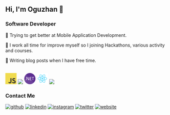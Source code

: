 ## Hi, I'm Oguzhan 👋

### Software Developer

:iphone: Trying to get better at Mobile Application Development.

:call_me_hand: I work all time for improve myself so I joining Hackathons, various activity and courses.

:memo: Writing blog posts when I have free time.<br/> <br/>

<p align="left"><img height="35" src="https://raw.githubusercontent.com/github/explore/80688e429a7d4ef2fca1e82350fe8e3517d3494d/topics/javascript/javascript.png"/>
<img height="35" src="https://braze-marketing-assets.s3.amazonaws.com/images/partner_logos/react-native.png"/>
<img height="35" src="https://raw.githubusercontent.com/github/explore/80688e429a7d4ef2fca1e82350fe8e3517d3494d/topics/dotnet/dotnet.png"/>
<img height="35" src="https://raw.githubusercontent.com/github/explore/80688e429a7d4ef2fca1e82350fe8e3517d3494d/topics/react/react.png"/>
<img height="35" src="https://camo.githubusercontent.com/fbfcb9e3dc648adc93bef37c718db16c52f617ad055a26de6dc3c21865c3321d/68747470733a2f2f7777772e766563746f726c6f676f2e7a6f6e652f6c6f676f732f6769742d73636d2f6769742d73636d2d69636f6e2e737667"/></p>

### Contact Me
[<img src='https://cdn.jsdelivr.net/npm/simple-icons@3.0.1/icons/github.svg' alt='github' height="35">](https://github.com/oguzhankaymak) [<img src='https://cdn.jsdelivr.net/npm/simple-icons@3.0.1/icons/linkedin.svg' alt='linkedin' height="35">](https://www.linkedin.com/in/oguzhankaymak/) [<img src='https://cdn.jsdelivr.net/npm/simple-icons@3.0.1/icons/instagram.svg' alt='instagram' height="35">](https://www.instagram.com/oguzhankaymakk/) [<img src='https://cdn.jsdelivr.net/npm/simple-icons@3.0.1/icons/twitter.svg' alt='twitter' height="35">](https://twitter.com/oguzhankaymak) [<img src='https://cdn.jsdelivr.net/npm/simple-icons@3.0.1/icons/icloud.svg' alt='website' height="35">](http://oguzhankaymak.net)
